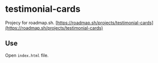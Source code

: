 # testimonial-cards

Projecy for roadmap.sh.
[https://roadmap.sh/projects/testimonial-cards](https://roadmap.sh/projects/testimonial-cards)

## Use

Open `index.html` file.
